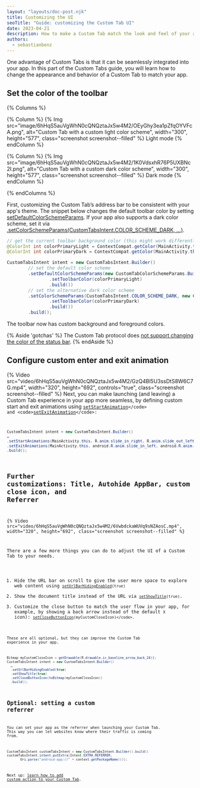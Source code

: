```yaml
---
layout: "layouts/doc-post.njk"
title: Customizing the UI
seoTitle: "Guide: customizing the Custom Tab UI"
date: 2023-04-21
description: How to make a Custom Tab match the look and feel of your app.
authors:
  - sebastianbenz
---
```


One advantage of Custom Tabs is that it can be seamlessly integrated into your app. In this part of the Custom Tabs guide, you will learn how to change the appearance and behavior of a Custom Tab to match your app.

## Set the color of the toolbar

{% Columns %}

{% Column %}
{% Img src="image/6hHqS5auVgWhN0cQNQztaJx5w4M2/OEyGhy3ea1pZfqOYVFcA.png", alt="Custom Tab with a custom light color scheme", width="300", height="577", class="screenshot screenshot--filled" %}
Light mode
{% endColumn %}

{% Column %}
{% Img src="image/6hHqS5auVgWhN0cQNQztaJx5w4M2/1K0VdsxhR76P5UXBNc2I.png", alt="Custom Tab with a custom dark color scheme", width="300", height="577", class="screenshot screenshot--filled" %}
Dark mode
{% endColumn %}

{% endColumns %}

First, customizing the Custom Tab’s address bar to be consistent with your app's theme. The snippet below changes the default toolbar color by setting [setDefaultColorSchemeParams](https://developer.android.com/reference/androidx/browser/customtabs/CustomTabsIntent.Builder?cmdf=setDefaultColorSchemeParams%20custom%20tabs#setDefaultColorSchemeParams(androidx.browser.customtabs.CustomTabColorSchemeParams)). If your app also supports a dark color scheme, set it via [.setColorSchemeParams(CustomTabsIntent.COLOR_SCHEME_DARK, …)](https://developer.android.com/reference/androidx/browser/customtabs/CustomTabsIntent.Builder#setColorSchemeParams(int,androidx.browser.customtabs.CustomTabColorSchemeParams)).

```java
// get the current toolbar background color (this might work differently in your app)
@ColorInt int colorPrimaryLight = ContextCompat.getColor(MainActivity.this, R.color.md_theme_light_primary);
@ColorInt int colorPrimaryDark = ContextCompat.getColor(MainActivity.this, R.color.md_theme_dark_primary);

CustomTabsIntent intent = new CustomTabsIntent.Builder()
        // set the default color scheme
        .setDefaultColorSchemeParams(new CustomTabColorSchemeParams.Builder()
                .setToolbarColor(colorPrimaryLight)
                .build())
        // set the alternative dark color scheme
        .setColorSchemeParams(CustomTabsIntent.COLOR_SCHEME_DARK, new CustomTabColorSchemeParams.Builder()
                .setToolbarColor(colorPrimaryDark)
                .build())
        .build();
```

The toolbar now has custom background and foreground colors.

{% Aside 'gotchas' %}
The Custom Tab protocol does [not support changing the color of the status bar](https://b.corp.google.com/issues/37083468).
{% endAside %}

## Configure custom enter and exit animation

{% Video src="video/6hHqS5auVgWhN0cQNQztaJx5w4M2/GzQ4Bl5U3ssDtS8W6C7G.mp4", width="320", height="692", controls="true", class="screenshot screenshot--filled" %}
Next, you can make launching (and leaving) a Custom Tab experience in your app more seamless, by defining  custom start and exit animations using <code>[setStartAnimation](https://developer.android.com/reference/androidx/browser/customtabs/CustomTabsIntent.Builder#setStartAnimations(android.content.Context,int,int))</code> and <code>[setExitAnimation](https://developer.android.com/reference/androidx/browser/customtabs/CustomTabsIntent.Builder#setExitAnimations(android.content.Context,int,int))</code>:

```java
CustomTabsIntent intent = new CustomTabsIntent.Builder()
…
.setStartAnimations(MainActivity.this, R.anim.slide_in_right, R.anim.slide_out_left)
.setExitAnimations(MainActivity.this, android.R.anim.slide_in_left, android.R.anim.slide_out_right)
.build();
```

## Further customizations: Title, Autohide AppBar, custom close icon, and Referrer

{% Video src="video/6hHqS5auVgWhN0cQNQztaJx5w4M2/6VwbdckaWUVq9sNZAosC.mp4", width="320", height="692", class="screenshot screenshot--filled" %}

There are a few more things you can do to adjust the UI of a Custom Tab to your needs.

1. Hide the URL bar on scroll to give the user more space to explore web content using <code>[setUrlBarHidingEnabled](https://developer.android.com/reference/androidx/browser/customtabs/CustomTabsIntent.Builder#setUrlBarHidingEnabled(boolean))(true)</code>
2. Show the document title instead of the URL via <code>[setShowTitle](https://developer.android.com/reference/androidx/browser/customtabs/CustomTabsIntent.Builder#setShowTitle(boolean))(true)</code>.
3. Customize the close button to match the user flow in your app, for example, by showing a back arrow instead of the default <code>X</code> icon):   <code>[setCloseButtonIcon](https://developer.android.com/reference/androidx/browser/customtabs/CustomTabsIntent.Builder#setCloseButtonIcon(android.graphics.Bitmap))(myCustomCloseIcon)</code>.

These are all optional, but they can improve the Custom Tab experience in your app.

```java
Bitmap myCustomCloseIcon = getDrawable(R.drawable.ic_baseline_arrow_back_24));
CustomTabsIntent intent = new CustomTabsIntent.Builder()
  …
  .setUrlBarHidingEnabled(true)
  .setShowTitle(true)
  .setCloseButtonIcon(toBitmap(myCustomCloseIcon))
  .build();
```

## Optional: setting a custom referrer

You can set your app as the referrer when launching your Custom Tab. This way you can let websites know where their traffic is coming from.

```java
CustomTabsIntent customTabsIntent = new CustomTabsIntent.Builder().build()
customTabsIntent.intent.putExtra(Intent.EXTRA_REFERRER,
       Uri.parse("android-app://" + context.getPackageName()));
```

Next up: [learn how to add custom action to your Custom Tab](/docs/android/custom-tabs/guide-interactivity/).
